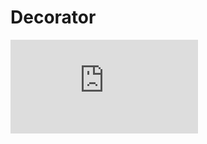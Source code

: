 Decorator
=====================
![screenshot of sample](https://vk.com/away.php?utf=1&to=https%3A%2F%2Fdl.dropboxusercontent.com%2Fs%2Fwwto42fcqs7tpmi%2F19205.png)

